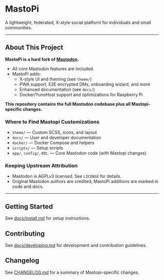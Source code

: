 # MastoPi

A lightweight, federated, X-style social platform for individuals and small communities.

---

## About This Project

**MastoPi is a hard fork of [Mastodon](https://github.com/mastodon/mastodon).**

- All core Mastodon features are included.
- MastoPi adds:
  - X-style UI and theming (see `theme/`)
  - PWA support, E2E encrypted DMs, onboarding wizard, and more
  - Enhanced documentation (see `docs/`)
  - Docker/YunoHost support and optimizations for Raspberry Pi

**This repository contains the full Mastodon codebase plus all Mastopi-specific changes.**

### Where to Find Mastopi Customizations
- `theme/` — Custom SCSS, icons, and layout
- `docs/` — User and developer documentation
- `docker/` — Docker Compose and helpers
- `scripts/` — Setup scripts
- `app/`, `config/`, etc. — Core Mastodon code (with Mastopi changes)

### Keeping Upstream Attribution
- Mastodon is AGPLv3 licensed. See `LICENSE` for details.
- Original Mastodon authors are credited; MastoPi additions are marked in code and docs.

---

## Getting Started

See [docs/install.md](docs/install.md) for setup instructions.

## Contributing

See [docs/developing.md](docs/developing.md) for development and contribution guidelines.

## Changelog

See [CHANGELOG.md](CHANGELOG.md) for a summary of Mastopi-specific changes.
